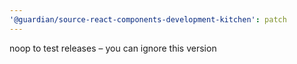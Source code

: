 ```yaml
---
'@guardian/source-react-components-development-kitchen': patch
---
```


noop to test releases – you can ignore this version
